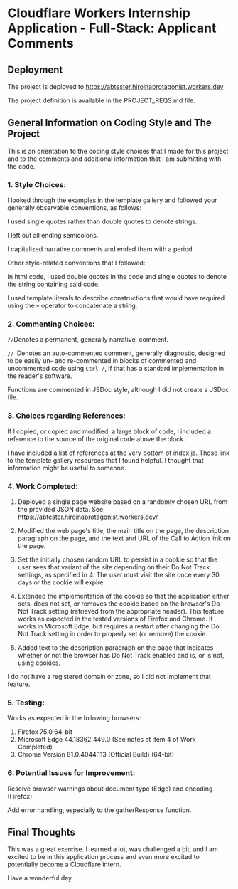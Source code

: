 # Cloudflare Workers Internship Application - Full-Stack: Applicant Comments

## Deployment

The project is deployed to https://abtester.hiroinaprotagonist.workers.dev

The project definition is available in the PROJECT_REQS.md file.

## General Information on Coding Style and The Project

This is an orientation to the coding style choices that I made for this project and to the comments and additional information that I am submitting with the code.

### 1. Style Choices:

I looked through the examples in the template gallery and followed your generally observable conventions, as follows:

I used single quotes rather than double quotes to denote strings.

I left out all ending semicolons.

I capitalized narrative comments and ended them with a period.

Other style-related conventions that I followed:

In html code, I used double quotes in the code and single quotes to denote the string containing said code.

I used template literals to describe constructions that would have required using the `+` operator to concatenate a string.

### 2. Commenting Choices:

`//`Denotes a permanent, generally narrative, comment.

`// `Denotes an auto-commented comment, generally diagnostic, designed to be easily un- and re-commented in blocks of commented and uncommented code using `Ctrl-/`, if that has a standard implementation in the reader's software.

Functions are commented in JSDoc style, although I did not create a JSDoc file.

### 3. Choices regarding References:

If I copied, or copied and modified, a large block of code, I included a reference to the source of the original code above the block.

I have included a list of references at the very bottom of index.js. Those link to the template gallery resources that I found helpful. I thought that information might be useful to someone.

### 4. Work Completed:

1) Deployed a single page website based on a randomly chosen URL from the provided JSON data.
See https://abtester.hiroinaprotagonist.workers.dev/

2) Modified the web page's title, the main title on the page, the description paragraph on the page, and the text and URL of the Call to Action link on the page.

3) Set the initially chosen random URL to persist in a cookie so that the user sees that variant of the site depending on their Do Not Track settings, as specified in 4. The user must visit the site once every 30 days or the cookie will expire.

4) Extended the implementation of the cookie so that the application either sets, does not set, or removes the cookie based on the browser's Do Not Track setting (retrieved from the appropriate header). This feature works as expected in the tested versions of Firefox and Chrome.
It works in Microsoft Edge, but requires a restart after changing the Do Not Track setting in order to properly set (or remove) the cookie.

5) Added text to the description paragraph on the page that indicates whether or not the browser has Do Not Track enabled and is, or is not, using cookies.

I do not have a registered domain or zone, so I did not implement that feature.

### 5. Testing:

Works as expected in the following browsers:
1) Firefox 75.0 64-bit
2) Microsoft Edge 44.18362.449.0 (See notes at item 4 of Work Completed)
3) Chrome Version 81.0.4044.113 (Official Build) (64-bit)

### 6. Potential Issues for Improvement:

Resolve browser warnings about document type (Edge) and encoding (Firefox).

Add error handling, especially to the gatherResponse function.

## Final Thoughts

This was a great exercise. I learned a lot, was challenged a bit, and I am excited to be in this application process and even more excited to potentially become a Cloudflare intern.

Have a wonderful day.
